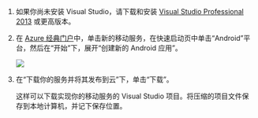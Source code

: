 1. 如果你尚未安装 Visual Studio，请下载和安装 [Visual Studio Professional 2013](https://go.microsoft.com/fwLink/p/?LinkID=391934) 或更高版本。
 
2. 在 [Azure 经典门户](https://manage.windowsazure.cn/)中，单击新的移动服务，在快速启动页中单击“Android”平台，然后在“开始”下，展开“创建新的 Android 应用”。

    ![](./media/mobile-services-download-service-locally/download-service-project.png)

3. 在“下载你的服务并将其发布到云”下，单击“下载”。

	这样可以下载实现你的移动服务的 Visual Studio 项目。将压缩的项目文件保存到本地计算机，并记下保存位置。

<!---HONumber=Mooncake_0118_2016-->
